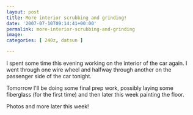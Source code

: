 ```yaml
---
layout: post
title: More interior scrubbing and grinding!
date: '2007-07-10T09:14:41+00:00'
permalink: more-interior-scrubbing-and-grinding
image: 
categories: [ 240z, datsun ]

---
```

I spent some time this evening working on the interior of the car again. I went through one wire wheel and halfway through another on the passenger side of the car tonight.

Tomorrow I'll be doing some final prep work, possibly laying some fiberglass (for the first time) and then later this week painting the floor.

Photos and more later this week!

